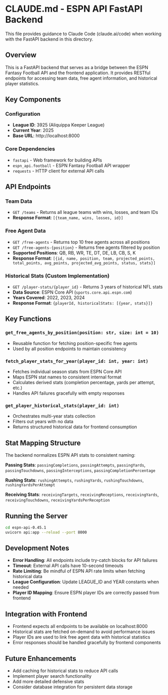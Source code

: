 # CLAUDE.md - ESPN API FastAPI Backend

This file provides guidance to Claude Code (claude.ai/code) when working with the FastAPI backend in this directory.

## Overview

This is a FastAPI backend that serves as a bridge between the ESPN Fantasy Football API and the frontend application. It provides RESTful endpoints for accessing team data, free agent information, and historical player statistics.

## Key Components

### Configuration
- **League ID**: 3925 (Aliquippa Keeper League)
- **Current Year**: 2025
- **Base URL**: http://localhost:8000

### Core Dependencies
- `fastapi` - Web framework for building APIs
- `espn_api.football` - ESPN Fantasy Football API wrapper
- `requests` - HTTP client for external API calls

## API Endpoints

### Team Data
- `GET /teams` - Returns all league teams with wins, losses, and team IDs
- **Response Format**: `[{team_name, wins, losses, id}]`

### Free Agent Data
- `GET /free-agents` - Returns top 10 free agents across all positions
- `GET /free-agents-{position}` - Returns free agents filtered by position
- **Supported Positions**: QB, RB, WR, TE, DT, DE, LB, CB, S, K
- **Response Format**: `[{id, name, position, team, projected_points, total_points, avg_points, projected_avg_points, status, stats}]`

### Historical Stats (Custom Implementation)
- `GET /player-stats/{player_id}` - Returns 3 years of historical NFL stats
- **Data Source**: ESPN Core API (`sports.core.api.espn.com`)
- **Years Covered**: 2022, 2023, 2024
- **Response Format**: `{playerId, historicalStats: [{year, stats}]}`

## Key Functions

### `get_free_agents_by_position(position: str, size: int = 10)`
- Reusable function for fetching position-specific free agents
- Used by all position endpoints to maintain consistency

### `fetch_player_stats_for_year(player_id: int, year: int)`
- Fetches individual season stats from ESPN Core API
- Maps ESPN stat names to consistent internal format
- Calculates derived stats (completion percentage, yards per attempt, etc.)
- Handles API failures gracefully with empty responses

### `get_player_historical_stats(player_id: int)`
- Orchestrates multi-year stats collection
- Filters out years with no data
- Returns structured historical data for frontend consumption

## Stat Mapping Structure

The backend normalizes ESPN API stats to consistent naming:

**Passing Stats**: `passingCompletions`, `passingAttempts`, `passingYards`, `passingTouchdowns`, `passingInterceptions`, `passingCompletionPercentage`

**Rushing Stats**: `rushingAttempts`, `rushingYards`, `rushingTouchdowns`, `rushingYardsPerAttempt`

**Receiving Stats**: `receivingTargets`, `receivingReceptions`, `receivingYards`, `receivingTouchdowns`, `receivingYardsPerReception`

## Running the Server

```bash
cd espn-api-0.45.1
uvicorn api:app --reload --port 8000
```

## Development Notes

- **Error Handling**: All endpoints include try-catch blocks for API failures
- **Timeout**: External API calls have 10-second timeouts
- **Rate Limiting**: Be mindful of ESPN API rate limits when fetching historical data
- **League Configuration**: Update LEAGUE_ID and YEAR constants when needed
- **Player ID Mapping**: Ensure ESPN player IDs are correctly passed from frontend

## Integration with Frontend

- Frontend expects all endpoints to be available on localhost:8000
- Historical stats are fetched on-demand to avoid performance issues
- Player IDs are used to link free agent data with historical statistics
- Error responses should be handled gracefully by frontend components

## Future Enhancements

- Add caching for historical stats to reduce API calls
- Implement player search functionality
- Add more detailed defensive stats
- Consider database integration for persistent data storage